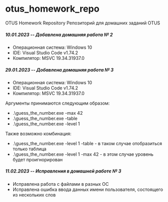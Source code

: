 # otus_homework_repo
OTUS Homework Repository
Репозиторий для домашних заданий OTUS

##### 10.01.2023 -- Добавлена домашняя работа № 2
* Операционная система: Windows 10
* IDE: Visual Studio Code v1.74.2
* Компилятор: MSVC 19.34.31937.0

##### 29.01.2023 -- Добавлена домашняя работа № 3
* Операционная система: Windows 10
* IDE: Visual Studio Code v1.74.2
* Компилятор: MSVC 19.34.31937.0

Аргументы принимаются следующим образом:
* .\guess_the_number.exe -max 42
* .\guess_the_number.exe -table
* .\guess_the_number.exe -level 1

Также возможно комбинация:
* .\guess_the_number.exe -level 1 -table - в таком случае отобразиться только таблица
* .\guess_the_number.exe -level 1 -max 42 - в этом случае уровень будет проигнорирован

##### 11.02.2023 -- Исправления в домашней работе № 3
* Исправлена работа с файлами в разных ОС
* Исправлена ошибка ввода данных имени пользователя, состоящего из нескольких слов

